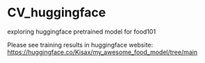 # CV_huggingface
exploring huggingface pretrained model for food101

Please see training results in huggingface website:
https://huggingface.co/Kisax/my_awesome_food_model/tree/main
